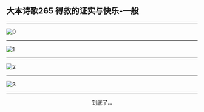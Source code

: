
## 大本诗歌265 得救的证实与快乐-一般
        
<div id="aplayer0"></div>

---

<img alt="0" data-original="https://cdn.jsdelivr.net/gh/k34869/shi/data/d0264/0">

---

<img alt="1" data-original="https://cdn.jsdelivr.net/gh/k34869/shi/data/d0264/1">

---

<img alt="2" data-original="https://cdn.jsdelivr.net/gh/k34869/shi/data/d0264/2">

---

<img alt="3" data-original="https://cdn.jsdelivr.net/gh/k34869/shi/data/d0264/3">

---

<p style="text-align: center">到底了...</p>

<script src="/js/dist-view.js"></script>

<script>
MAIN.id = 'd0264';
        
const ap0 = new APlayer({
    container: document.getElementById('aplayer0'),
    volume: 1,
    loop: 'none',
    preload: 'none',
    audio: [{
        name: '大本诗歌265.mp3',
        artist: '大本诗歌',
        url: 'https://res.wx.qq.com/voice/getvoice?mediaid=MzI0NTk3MDM5M18yMjQ3NDkwNzgw',
        cover: '/favicon'
    }]
});
</script>

